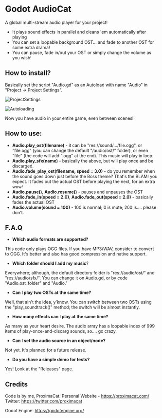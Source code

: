 # Godot AudioCat
A global multi-stream audio player for your project!
* It plays sound effects in parallel and cleans 'em automatically after playing
* You can set a loopable background OST... and fade to another OST for some extra drama!
* You can pause, fade in/out your OST or simply change the volume as you wish!

## How to install?
Basically set the script "Audio.gd" as an Autoload with name "Audio" in "Project -> Project Settings".

![ProjectSettings](https://i.imgur.com/RzsCMKT.png)

![Autoloading](https://i.imgur.com/Wi0aFjY.png)

Now you have audio in your entire game, even between scenes!

## How to use:
* **Audio.play_ost(filename)** - it can be "res://sound/.../file.ogg", or "file.ogg" (you can change the default "/audio/ost/" folder), or even "file" (the code will add ".ogg" at the end). This music will play in loop.
* **Audio.play_sfx(name)** - basically the above, but will play once and be discarged.
* **Audio.fade_play_ost(filename, speed = 3.0)** - do you remember when the sound goes down just before the Boss theme? That's the BLAM! you expect. It fades out the actual OST before playing the next, for an extra wow!
* **Audio.pause()**, **Audio.resume()** - pauses and unpauses the OST
* **Audio.fade_in(speed = 2.0)**, **Audio.fade_out(speed = 2.0)** - basically fades the actual OST
* **Audio.volume(sound = 100)** - 100 is normal; 0 is mute; 200 is.... please don't.

## F.A.Q
- **Which audio formats are supported?**

This code only plays OGG files. If you have MP3/WAV, consider to convert to OGG. It's better and also has good compression and native support.

- **Which folder should I add my music**?

Everywhere; although, the default directory folder is "res://audio/ost/" and "res://audio/sfx/". You can change it on Audio.gd, or by code "Audio.ost_folder" and "Audio."

- **Can I play two OSTs at the same time?**

Well, that ain't the idea, y'know. You can switch between two OSTs using the "play_soundtrack()" method; the switch will be almost instantly.

- **How many effects can I play at the same time?**

As many as your heart desire. The audio array has a loopable index of 999 items of play-once-and-discarg sounds, so.... go crazy.

- **Can I set the audio source in an object/node?**

Not yet. It's planned for a future release.

- **Do you have a simple demo for tests?**

Yes! Look at the "Releases" page.

## Credits
Code is by me, ProximaCat.
Personal Website - https://proximacat.com/
Twitter: https://twitter.com/proximacat

Godot Engine: https://godotengine.org/
